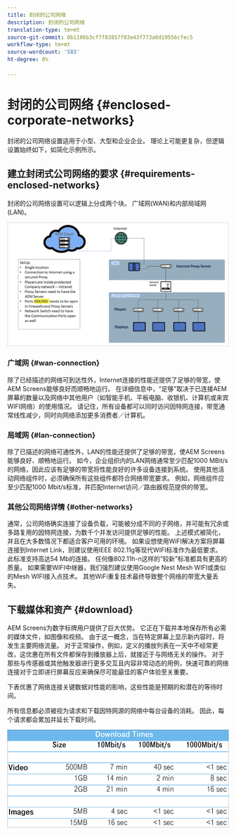 ```yaml
---
title: 封闭的公司网络
description: 封闭的公司网络
translation-type: tm+mt
source-git-commit: 0b1106b3cf7f83857f83e43f773a0d19556cfec5
workflow-type: tm+mt
source-wordcount: '583'
ht-degree: 0%

---
```



# 封闭的公司网络 {#enclosed-corporate-networks}

封闭的公司网络设置适用于小型、大型和企业企业。 理论上可能更复杂，但逻辑设置始终如下，如简化示例所示。

## 建立封闭式公司网络的要求 {#requirements-enclosed-networks}

封闭的公司网络设置可以逻辑上分成两个块。 广域网(WAN)和内部局域网(LAN)。

![](/help/using/assets/enclosed-network-1.png)

### 广域网 {#wan-connection}

除了已经描述的网络可到达性外，Internet连接的性能还提供了足够的带宽，使AEM Screens能够良好而顺畅地运行。
在详细信息中，“足够”取决于已连接AEM屏幕的数量以及网络中其他用户（如智能手机、平板电脑、收银机、计算机或来宾WIFI网络）的使用情况。
请记住，所有设备都可以同时访问因特网连接，带宽通常线性减少，同时向网络添加更多消费者／计算机。

### 局域网 {#lan-connection}

除了已描述的网络可通性外，LAN的性能还提供了足够的带宽，使AEM Screens能够良好、顺畅地运行。 如今，企业组织内的LAN网络通常至少匹配1000 MBit/s的网络，因此应该有足够的带宽将性能良好的许多设备连接到系统。 使用其他活动网络组件时，必须确保所有这些组件都符合网络带宽要求。 例如，网络组件应至少匹配1000 Mbit/s标准，并匹配Internet访问／路由器规范提供的带宽。

### 其他公司网络详情 {#other-networks}

通常，公司网络确实连接了设备负载，可能被分成不同的子网络，并可能有冗余或多路复用的因特网连接，为数千个并发访问提供足够的性能。
上述模式被简化，并且在大多数情况下都适合客户可用的环境。
如果设想使用WiFI解决方案将屏幕连接到Internet Link，则建议使用IEEE 802.11g等现代WIFI标准作为最低要求。 此标准支持高达54 Mb的连接。 任何像802.11h-n这样的“较新”标准都具有更高的质量。 如果需要WIFI中继器，我们强烈建议使用Google Nest Mesh WIFI或类似的Mesh WIFI接入点技术。
其他WiFi重复技术最终导致整个网络的带宽大量丢失。

## 下载媒体和资产 {#download}

AEM Screens为数字标牌用户提供了巨大优势。 它正在下载并本地保存所有必需的媒体文件，如图像和视频。 由于这一概念，当在特定屏幕上显示新内容时，将发生主要网络流量。
对于正常操作，例如，定义的播放列表在一天中不经常更改，这优惠在所有文件都保存到播放器上后，就接近于与网络无关的操作。 对于那些与传感器或其他触发器进行更多交互且内容非常动态的用例，快速可靠的网络连接对于立即进行屏幕反应来确保尽可能最佳的客户体验至关重要。

下表优惠了网络连接关键数据对性能的影响，这些性能是预期的和潜在的等待时间。

所有信息都必须被视为请求和下载因特网源的网络中每台设备的消耗。 因此，每个请求都会累加并延长下载时间。

![](/help/using/assets/enclosed-network-download.png)